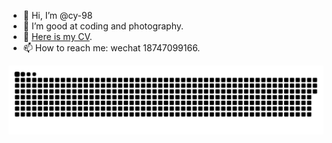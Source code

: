 - 👋 Hi, I’m @cy-98
- 👀 I’m good at coding and photography.
- 💞️ [Here is my CV](https://cy-98.github.io/markdown-cv/).
- 📫 How to reach me: wechat 18747099166.

<!---
cy-98/cy-98 is a ✨ special ✨ repository because its `README.md` (this file) appears on your GitHub profile.
You can click the Preview link to take a look at your changes.
--->


<picture>
  <source media="(prefers-color-scheme: dark)" srcset="https://raw.githubusercontent.com/cy-98/cy-98/output/github-contribution-grid-snake-dark.svg">
  <source media="(prefers-color-scheme: light)" srcset="https://raw.githubusercontent.com/cy-98/cy-98/output/github-contribution-grid-snake.svg">
  <img alt="github contribution grid snake animation" src="https://raw.githubusercontent.com/cy-98/cy-98/output/github-contribution-grid-snake.svg">
</picture>

